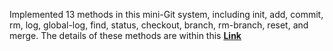 Implemented 13  methods in this mini-Git system, including init, add, commit, rm, log, global-log, find, status, checkout, branch, rm-branch, reset, and merge. 
The details of these methods are within this [**Link**](https://cs61bl.org/su22/projects/gitlet/#the-commands)
